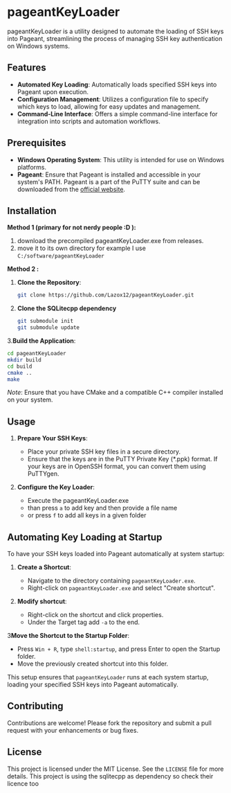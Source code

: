 
# pageantKeyLoader

pageantKeyLoader is a utility designed to automate the loading of SSH keys into Pageant, streamlining the process of managing SSH key authentication on Windows systems.

## Features

- **Automated Key Loading**: Automatically loads specified SSH keys into Pageant upon execution.
- **Configuration Management**: Utilizes a configuration file to specify which keys to load, allowing for easy updates and management.
- **Command-Line Interface**: Offers a simple command-line interface for integration into scripts and automation workflows.

## Prerequisites

- **Windows Operating System**: This utility is intended for use on Windows platforms.
- **Pageant**: Ensure that Pageant is installed and accessible in your system's PATH. Pageant is a part of the PuTTY suite and can be downloaded from the [official website](https://www.chiark.greenend.org.uk/~sgtatham/putty/latest.html).

## Installation
**Method 1 (primary for not nerdy people :D ):**
1. download the precompiled pageantKeyLoader.exe from releases.
2. move it to its own directory for example I use ```C:/software/pageantKeyLoader```

**Method 2 :** 
1. **Clone the Repository**:
   ```bash
   git clone https://github.com/Lazox12/pageantKeyLoader.git
   ```
2. **Clone the SQLitecpp dependency**
   ````bash
   git submodule init
   git submodule update
   ````

3.**Build the Application**:
   ```bash
   cd pageantKeyLoader
   mkdir build
   cd build
   cmake ..
   make
   ```

   *Note*: Ensure that you have CMake and a compatible C++ compiler installed on your system.


## Usage

1. **Prepare Your SSH Keys**:
   - Place your private SSH key files in a secure directory.
   - Ensure that the keys are in the PuTTY Private Key (*.ppk) format. If your keys are in OpenSSH format, you can convert them using PuTTYgen.

2. **Configure the Key Loader**:
   - Execute the pageantKeyLoader.exe
   - than press ```a``` to add key and then provide a file name
   - or press ```f``` to add all keys in a given folder
   
    
## Automating Key Loading at Startup

To have your SSH keys loaded into Pageant automatically at system startup:

1. **Create a Shortcut**:
   - Navigate to the directory containing `pageantKeyLoader.exe`.
   - Right-click on `pageantKeyLoader.exe` and select "Create shortcut".


2. **Modify shortcut**:
   - Right-click on the shortcut and click properties.
   - Under the Target tag add ```-a``` to the end.


3**Move the Shortcut to the Startup Folder**:
   - Press `Win + R`, type `shell:startup`, and press Enter to open the Startup folder.
   - Move the previously created shortcut into this folder.

This setup ensures that `pageantKeyLoader` runs at each system startup, loading your specified SSH keys into Pageant automatically.

## Contributing

Contributions are welcome! Please fork the repository and submit a pull request with your enhancements or bug fixes.

## License

This project is licensed under the MIT License. See the `LICENSE` file for more details.
This project is using the sqlitecpp as dependency so check their licence too
